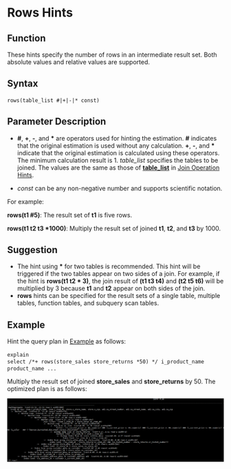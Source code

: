 # Rows Hints<a name="EN-US_TOPIC_0245374570"></a>

## Function<a name="en-us_topic_0237121535_section290819468377"></a>

These hints specify the number of rows in an intermediate result set. Both absolute values and relative values are supported.

## Syntax<a name="en-us_topic_0237121535_section6280155403"></a>

```
rows(table_list #|+|-|* const)
```

## Parameter Description<a name="en-us_topic_0237121535_section55696776143642"></a>

-   **\#**,  **+**,  **-**, and  **\***  are operators used for hinting the estimation.  **\#**  indicates that the original estimation is used without any calculation.  **+**,  **-**, and  **\***  indicate that the original estimation is calculated using these operators. The minimum calculation result is 1.  _table\_list_  specifies the tables to be joined. The values are the same as those of  **[table\_list](en-us_topic_0237121534.md#li1090312446510)**  in  [Join Operation Hints](join-operation-hints.md).

-   _const_  can be any non-negative number and supports scientific notation.

For example:

**rows\(t1 \#5\)**: The result set of  **t1**  is five rows.

**rows\(t1 t2 t3 \*1000\)**: Multiply the result set of joined  **t1**,  **t2**, and  **t3**  by 1000.

## Suggestion<a name="en-us_topic_0237121535_section99281150122819"></a>

-   The hint using  **\***  for two tables is recommended. This hint will be triggered if the two tables appear on two sides of a join. For example, if the hint is  **rows\(t1 t2 \* 3\)**, the join result of  **\(t1 t3 t4\)**  and  **\(t2 t5 t6\)**  will be multiplied by 3 because  **t1**  and  **t2**  appear on both sides of the join.
-   **rows**  hints can be specified for the result sets of a single table, multiple tables, function tables, and subquery scan tables.

## Example<a name="en-us_topic_0237121535_section1127715590585"></a>

Hint the query plan in  [Example](plan-hint-optimization.md#en-us_topic_0237121532_section671421102912)  as follows:

```
explain
select /*+ rows(store_sales store_returns *50) */ i_product_name product_name ...
```

Multiply the result set of joined  **store\_sales**  and  **store\_returns**  by 50. The optimized plan is as follows:

![](figures/en-us_image_0253036670.png)

